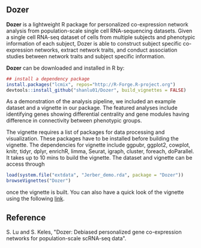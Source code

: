 ## Dozer
**Dozer** is a lightweight R package for personalized co-expression network analysis from population-scale single cell RNA-sequencing datasets. Given a single cell RNA-seq dataset of cells from multiple subjects and phenotypic information of each subject, Dozer is able to construct subject specific co-expression networks, extract network traits, and conduct association studies between network traits and subject specific information.

**Dozer** can be downloaded and installed in R by: 

```r
## install a dependency package
install.packages("lcmix", repos="http://R-Forge.R-project.org")
devtools::install_github("shanlu01/Dozer", build_vignettes = FALSE)
```
As a demonstration of the analysis pipeline, we included an example dataset and a vignette in our package. The featured analyses include identifying genes showing differential centrality and gene modules having difference in connectivity between phenotypic groups.

The vignette requires a list of packages for data processing and visualization. These packages have to be installed before building the vignette.
The dependencies for vignette include ggpubr, ggplot2, cowplot, knitr, tidyr, dplyr, enrichR, limma, Seurat, igraph, cluster, foreach, doParallel. It takes up to 10 mins to build the vignette. The dataset and vignette can be access through
```r
load(system.file("extdata", "Jerber_demo.rda", package = "Dozer"))
browseVignettes("Dozer")
```
once the vignette is built. You can also have a quick look of the vignette using the following [link](https://htmlpreview.github.io/?https://github.com/shanlu01/Dozer/blob/main/vignettes/introduction.html).

## Reference
S. Lu and S. Keles, "Dozer: Debiased personalized gene co-expression networks for population-scale scRNA-seq data".
